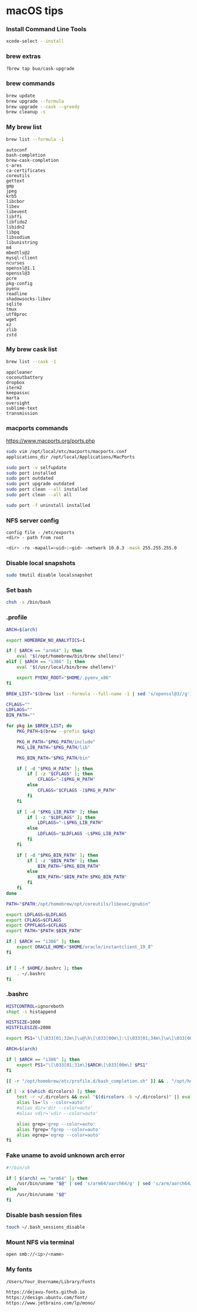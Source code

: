 # macOS tips

### Install Command Line Tools

```bash
xcode-select --install
```

### brew extras

```bash
?brew tap buo/cask-upgrade
```

### brew commands

```bash
brew update
brew upgrade --formula
brew upgrade --cask --greedy
brew cleanup -s
```

### My brew list

```bash
brew list --formula -1
```

```
autoconf
bash-completion
brew-cask-completion
c-ares
ca-certificates
coreutils
gettext
gmp
jpeg
krb5
libcbor
libev
libevent
libffi
libfido2
libidn2
libpq
libsodium
libunistring
m4
mbedtls@2
mysql-client
ncurses
openssl@1.1
openssl@3
pcre
pkg-config
pyenv
readline
shadowsocks-libev
sqlite
tmux
utf8proc
wget
xz
zlib
zstd
```

### My brew cask list

```bash
brew list --cask -1
```

```
appcleaner
coconutbattery
dropbox
iterm2
keepassxc
marta
oversight
sublime-text
transmission
```

### macports commands

https://www.macports.org/ports.php

```bash
sudo vim /opt/local/etc/macports/macports.conf
applications_dir /opt/local/Applications/MacPorts
```

```bash
sudo port -v selfupdate
sudo port installed
sudo port outdated
sudo port upgrade outdated
sudo port clean --all installed
sudo port clean --all all
```
```bash
sudo port -f uninstall installed
```

### NFS server config

```
config file - /etc/exports
<dir> - path from root
```

```bash
<dir> -ro -mapall=<uid>:<gid> -network 10.0.3 -mask 255.255.255.0
```

### Disable local snapshots

```bash
sudo tmutil disable localsnapshot
```

### Set bash

```bash
chsh -s /bin/bash
```

### .profile

```bash
ARCH=$(arch)

export HOMEBREW_NO_ANALYTICS=1

if [ $ARCH == "arm64" ]; then
    eval "$(/opt/homebrew/bin/brew shellenv)"
elif [ $ARCH == "i386" ]; then
    eval "$(/usr/local/bin/brew shellenv)"

    export PYENV_ROOT="$HOME/.pyenv_x86"
fi

BREW_LIST="$(brew list --formula --full-name -1 | sed 's/openssl@3//g')"

CFLAGS=""
LDFLAGS=""
BIN_PATH=""

for pkg in $BREW_LIST; do
    PKG_PATH=$(brew --prefix $pkg)

    PKG_H_PATH="$PKG_PATH/include"
    PKG_LIB_PATH="$PKG_PATH/lib"

    PKG_BIN_PATH="$PKG_PATH/bin"

    if [ -d "$PKG_H_PATH" ]; then
        if [ -z "$CFLAGS" ]; then
            CFLAGS="-I$PKG_H_PATH"
        else
            CFLAGS="$CFLAGS -I$PKG_H_PATH"
        fi
    fi

    if [ -d "$PKG_LIB_PATH" ]; then
        if [ -z "$LDFLAGS" ]; then
            LDFLAGS="-L$PKG_LIB_PATH"
        else
            LDFLAGS="$LDFLAGS -L$PKG_LIB_PATH"
        fi
    fi

    if [ -d "$PKG_BIN_PATH" ]; then
        if [ -z "$BIN_PATH" ]; then
            BIN_PATH="$PKG_BIN_PATH"
        else
            BIN_PATH="$BIN_PATH:$PKG_BIN_PATH"
        fi
    fi
done

PATH="$PATH:/opt/homebrew/opt/coreutils/libexec/gnubin"

export LDFLAGS=$LDFLAGS
export CFLAGS=$CFLAGS
export CPPFLAGS=$CFLAGS
export PATH="$PATH:$BIN_PATH"

if [ $ARCH == "i386" ]; then
    export ORACLE_HOME="$HOME/oracle/instantclient_19_8"
fi


if [ -f $HOME/.bashrc ]; then
    . ~/.bashrc
fi
```

### .bashrc

```bash
HISTCONTROL=ignoreboth
shopt -s histappend

HISTSIZE=1000
HISTFILESIZE=2000

export PS1='\[\033[01;32m\]\u@\h\[\033[00m\]:\[\033[01;34m\]\w\[\033[00m\]\$ '

ARCH=$(arch)

if [ $ARCH == "i386" ]; then
    export PS1="\[\033[01;31m\]$ARCH\[\033[00m\] $PS1"
fi

[[ -r "/opt/homebrew/etc/profile.d/bash_completion.sh" ]] && . "/opt/homebrew/etc/profile.d/bash_completion.sh"

if [ -x $(which dircolors) ]; then
    test -r ~/.dircolors && eval "$(dircolors -b ~/.dircolors)" || eval "$(dircolors -b)"
    alias ls='ls --color=auto'
    #alias dir='dir --color=auto'
    #alias vdir='vdir --color=auto'

    alias grep='grep --color=auto'
    alias fgrep='fgrep --color=auto'
    alias egrep='egrep --color=auto'
fi
```

### Fake uname to avoid unknown arch error

```bash
#!/bin/sh

if [ $(arch) == "arm64" ]; then
    /usr/bin/uname "$@" | sed 's/arm64/aarch64/g' | sed 's/arm/aarch64/g'
else
    /usr/bin/uname "$@"
fi
```

### Disable bash session files

```bash
touch ~/.bash_sessions_disable
```

### Mount NFS via terminal

```bash
open smb://<ip>/<name>
```

### My fonts

```bash
/Users/Your_Username/Library/Fonts
```
```bash
https://dejavu-fonts.github.io
https://design.ubuntu.com/font/
https://www.jetbrains.com/lp/mono/
```
